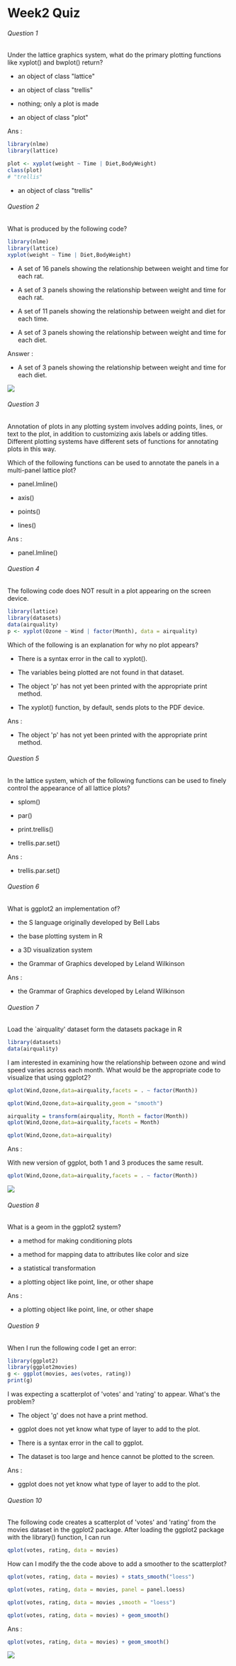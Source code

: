 # Week2 Quiz

###### Question 1

Under the lattice graphics system, what do the primary plotting functions like xyplot() and bwplot() return?

- an object of class "lattice"

- an object of class "trellis"

- nothing; only a plot is made

- an object of class "plot"

Ans :

```R
library(nlme)
library(lattice)

plot <- xyplot(weight ~ Time | Diet,BodyWeight)
class(plot)
# "trellis"
```

- an object of class "trellis"

###### Question 2

What is produced by the following code?

```R
library(nlme)
library(lattice)
xyplot(weight ~ Time | Diet,BodyWeight)
```


- A set of 16 panels showing the relationship between weight and time for each rat.

- A set of 3 panels showing the relationship between weight and time for each rat.

- A set of 11 panels showing the relationship between weight and diet for each time.

- A set of 3 panels showing the relationship between weight and time for each diet.

Answer :

- A set of 3 panels showing the relationship between weight and time for each diet.

<img src="https://github.com/rajaram-ramakrishnan/datascience_specalization_coursera/blob/master/04_Exploratory_Data_Analysis/Quiz/Quiz2/Qstn2.png" >

###### Question 3

Annotation of plots in any plotting system involves adding points, lines, or text to the plot, in addition to customizing axis labels or adding titles. Different plotting systems have different sets of functions for annotating plots in this way.

Which of the following functions can be used to annotate the panels in a multi-panel lattice plot?

- panel.lmline()

- axis()

- points()

- lines()

Ans :

- panel.lmline()

###### Question 4

The following code does NOT result in a plot appearing on the screen device.

```R
library(lattice)
library(datasets)
data(airquality)
p <- xyplot(Ozone ~ Wind | factor(Month), data = airquality)
```

Which of the following is an explanation for why no plot appears?

- There is a syntax error in the call to xyplot().

- The variables being plotted are not found in that dataset.

- The object 'p' has not yet been printed with the appropriate print method.

- The xyplot() function, by default, sends plots to the PDF device.

Ans :

- The object 'p' has not yet been printed with the appropriate print method.

###### Question 5

In the lattice system, which of the following functions can be used to finely control the appearance of all lattice plots?

- splom()

- par()

- print.trellis()

- trellis.par.set()

Ans :

- trellis.par.set()

###### Question 6

What is ggplot2 an implementation of?

- the S language originally developed by Bell Labs

- the base plotting system in R

- a 3D visualization system

- the Grammar of Graphics developed by Leland Wilkinson

Ans :

- the Grammar of Graphics developed by Leland Wilkinson

###### Question 7

Load the `airquality' dataset form the datasets package in R

```R
library(datasets)
data(airquality)
```

I am interested in examining how the relationship between ozone and wind speed varies across each month. What would be the appropriate code to visualize that using ggplot2?

```R
qplot(Wind,Ozone,data=airquality,facets = . ~ factor(Month))

qplot(Wind,Ozone,data=airquality,geom = "smooth")

airquality = transform(airquality, Month = factor(Month))
qplot(Wind,Ozone,data=airquality,facets = Month)

qplot(Wind,Ozone,data=airquality)
```

Ans :

With new version of ggplot, both 1 and 3 produces the same result.

```R
qplot(Wind,Ozone,data=airquality,facets = . ~ factor(Month))
```

<img src="https://github.com/rajaram-ramakrishnan/datascience_specalization_coursera/blob/master/04_Exploratory_Data_Analysis/Quiz/Quiz2/Qstn7.png" >

###### Question 8

What is a geom in the ggplot2 system?

- a method for making conditioning plots

- a method for mapping data to attributes like color and size

- a statistical transformation

- a plotting object like point, line, or other shape

Ans :

- a plotting object like point, line, or other shape

###### Question 9

When I run the following code I get an error:

```R
library(ggplot2)
library(ggplot2movies)
g <- ggplot(movies, aes(votes, rating))
print(g)
```

I was expecting a scatterplot of 'votes' and 'rating' to appear. What's the problem?

- The object 'g' does not have a print method.

- ggplot does not yet know what type of layer to add to the plot.

- There is a syntax error in the call to ggplot.

- The dataset is too large and hence cannot be plotted to the screen.

Ans :

- ggplot does not yet know what type of layer to add to the plot.

###### Question 10

The following code creates a scatterplot of 'votes' and 'rating' from the movies dataset in the ggplot2 package. After loading the ggplot2 package with the library() function, I can run

```R
qplot(votes, rating, data = movies)
```

How can I modify the the code above to add a smoother to the scatterplot?

```R
qplot(votes, rating, data = movies) + stats_smooth("loess")
```

```R
qplot(votes, rating, data = movies, panel = panel.loess) 
```

```R
qplot(votes, rating, data = movies ,smooth = "loess")
```

```R
qplot(votes, rating, data = movies) + geom_smooth()
```


Ans :

```R
qplot(votes, rating, data = movies) + geom_smooth()
```

<img src="https://github.com/rajaram-ramakrishnan/datascience_specalization_coursera/blob/master/04_Exploratory_Data_Analysis/Quiz/Quiz2/Qstn10.png" >